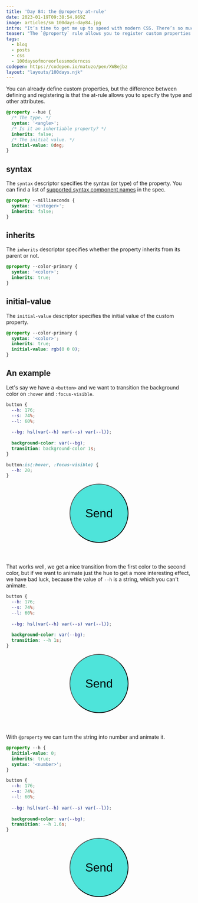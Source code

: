 ```yaml
---
title: 'Day 84: the @property at-rule'
date: 2023-01-19T09:38:54.969Z
image: articles/sm_100days-day84.jpg
intro: "It’s time to get me up to speed with modern CSS. There’s so much new in CSS that I know too little about. To change that I’ve started [#100DaysOfMoreOrLessModernCSS](/blog/2022/100-days-of-more-or-less-modern-css/). Why more or less modern CSS? Because some topics will be about cutting-edge features, while other stuff has been around for quite a while already, but I just have little to no experience with it."
teaser: "The `@property` rule allows you to register custom properties. "
tags:
  - blog
  - posts
  - css
  - 100daysofmoreorlessmoderncss
codepen: https://codepen.io/matuzo/pen/XWBejbz
layout: "layouts/100days.njk"
---
```

You can already define custom properties, but the difference between defining and registering is that the at-rule allows you to specify the type and other attributes.

```css
@property --hue {
  /* The type. */
  syntax: '<angle>';
  /* Is it an inhertiable property? */
  inherits: false;
  /* The initial value. */
  initial-value: 0deg;
}
```

## syntax

The `syntax` descriptor specifies the syntax (or type) of the property. You can find a list of [supported syntax component names](https://drafts.css-houdini.org/css-properties-values-api/#supported-names) in the spec.

```css
@property --milliseconds {
  syntax: '<integer>';
  inherits: false;
}
```

## inherits

The `inherits` descriptor specifies whether the property inherits from its parent or not.

```css
@property --color-primary {
  syntax: '<color>';
  inherits: true;
}
```

## initial-value

The `initial-value` descriptor specifies the initial value of the custom property.

```css
@property --color-primary {
  syntax: '<color>';
  inherits: true;
  initial-value: rgb(0 0 0);
}
```

## An example

Let's say we have a `<button>` and we want to transition the background color on `:hover` and `:focus-visible`.

<style>
  @property --h3 {
    initial-value: 0;
    inherits: true;
    syntax: '<number>';
  }

button {
  --h: 176;
  --h3: 176;
  --s: 74%;
  --l: 60%;
  
  --bg: hsl(var(--h) var(--s) var(--l));
  
  background-color: var(--bg);
  font-size: 2rem;
      width: 10rem;
    height: 10rem;
    border-radius: 50%;
}

.button1 {
  transition: background-color 1s;
}

.button2 {
  transition: --h 1s;
}

.button3 {
  transition: --h3 1.6s;
  --bg: hsl(var(--h3) var(--s) var(--l));
}

.button3:hover {
  --h3: 40;
}

button:is(:hover, :focus-visible) {
  --h: 40;
}
</style>  

```css
button {
  --h: 176;
  --s: 74%;
  --l: 60%;
  
  --bg: hsl(var(--h) var(--s) var(--l));
  
  background-color: var(--bg);
  transition: background-color 1s;
}

button:is(:hover, :focus-visible) {
  --h: 20;
}
```

<div data-sample="demo">
  <header>
    <button type="button" class="button1">Send</button>
  </header>
</div>

That works well, we get a nice transition from the first color to the second color, but if we want to animate just the hue to get a more interesting effect, we have bad luck, because the value of `--h` is a string, which you can't animate.

```css
button {
  --h: 176;
  --s: 74%;
  --l: 60%;
  
  --bg: hsl(var(--h) var(--s) var(--l));
  
  background-color: var(--bg);
  transition: --h 1s;
}
```

<div data-sample="demo">
  <header>
    <button type="button" class="button2">Send</button>
  </header>
</div>

With `@property` we can turn the string into number and animate it.

```css
@property --h {
  initial-value: 0;
  inherits: true;
  syntax: '<number>';
}

button {
  --h: 176;
  --s: 74%;
  --l: 60%;
  
  --bg: hsl(var(--h) var(--s) var(--l));
  
  background-color: var(--bg);
  transition: --h 1.6s;
}
```

<div data-sample="demo">
  <header>
    <button type="button" class="button3">Send</button>
  </header>
</div>